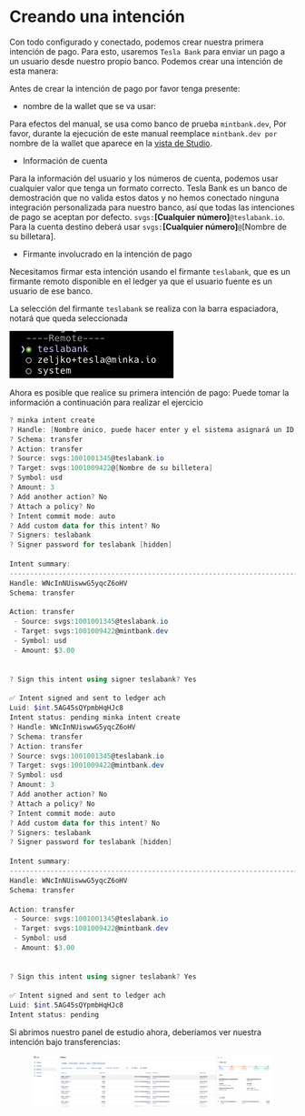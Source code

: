 # Creando una intención

Con todo configurado y conectado, podemos crear nuestra primera intención de pago. Para esto, usaremos `Tesla Bank` para enviar un pago a un usuario desde nuestro propio banco. Podemos crear una intención de esta manera:

Antes de crear la intención de pago por favor tenga presente:&#x20;

* nombre de la wallet que se va usar:&#x20;

Para efectos del manual, se usa como banco de prueba `mintbank.dev`, Por favor, durante la ejecución de este manual reemplace `mintbank.dev por` nombre de la wallet que aparece en la [vista de Studio](../unirse-al-sistema-de-pagos-en-tiempo-real/descripcion-de-vistas.md).&#x20;

* Información de cuenta

Para la información del usuario y los números de cuenta, podemos usar cualquier valor que tenga un formato correcto. Tesla Bank es un banco de demostración que no valida estos datos y no hemos conectado ninguna integración personalizada para nuestro banco, así que todas las intenciones de pago se aceptan por defecto. `svgs:`**\[Cualquier número]**`@teslabank.io`.  Para la cuenta destino deberá usar `svgs:`**\[Cualquier número]**`@`\[Nombre de su billetara].

* Firmante involucrado en la intención de pago

Necesitamos firmar esta intención usando el firmante `teslabank`, que es un firmante remoto disponible en el ledger ya que el usuario fuente es un usuario de ese banco.

La selección del firmante `teslabank` se realiza con la barra espaciadora, notará que queda seleccionada&#x20;

<img src="../../.gitbook/assets/image.png" alt="" data-size="original">



Ahora es posible que realice su primera intención de pago: Puede tomar la información a continuación para realizar el ejercicio

```powershell
? minka intent create
? Handle: [Nombre único, puede hacer enter y el sistema asignará un ID automáticamente]
? Schema: transfer
? Action: transfer
? Source: svgs:1001001345@teslabank.io
? Target: svgs:1001009422@[Nombre de su billetera]
? Symbol: usd
? Amount: 3
? Add another action? No
? Attach a policy? No
? Intent commit mode: auto
? Add custom data for this intent? No
? Signers: teslabank
? Signer password for teslabank [hidden]

Intent summary:
---------------------------------------------------------------------------
Handle: WNcInNUiswwG5yqcZ6oHV
Schema: transfer

Action: transfer
 - Source: svgs:1001001345@teslabank.io
 - Target: svgs:1001009422@mintbank.dev
 - Symbol: usd
 - Amount: $3.00


? Sign this intent using signer teslabank? Yes

✅ Intent signed and sent to ledger ach
Luid: $int.5AG45sQYpmbHqHJc8
Intent status: pending minka intent create
? Handle: WNcInNUiswwG5yqcZ6oHV
? Schema: transfer
? Action: transfer
? Source: svgs:1001001345@teslabank.io
? Target: svgs:1001009422@mintbank.dev
? Symbol: usd
? Amount: 3
? Add another action? No
? Attach a policy? No
? Intent commit mode: auto
? Add custom data for this intent? No
? Signers: teslabank
? Signer password for teslabank [hidden]

Intent summary:
---------------------------------------------------------------------------
Handle: WNcInNUiswwG5yqcZ6oHV
Schema: transfer

Action: transfer
 - Source: svgs:1001001345@teslabank.io
 - Target: svgs:1001009422@mintbank.dev
 - Symbol: usd
 - Amount: $3.00


? Sign this intent using signer teslabank? Yes

✅ Intent signed and sent to ledger ach
Luid: $int.5AG45sQYpmbHqHJc8
Intent status: pending
```



Si abrimos nuestro panel de estudio ahora, deberíamos ver nuestra intención bajo transferencias:

<figure><img src="../../.gitbook/assets/image (33).png" alt=""><figcaption></figcaption></figure>
